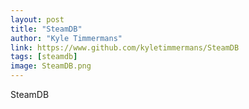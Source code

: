 ```yaml
---
layout: post
title: "SteamDB"
author: "Kyle Timmermans"
link: https://www.github.com/kyletimmermans/SteamDB
tags: [steamdb]
image: SteamDB.png
---
```


SteamDB
